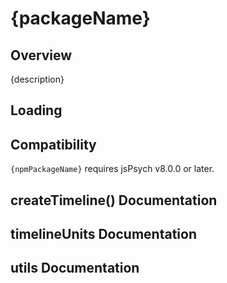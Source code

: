 # {packageName}

## Overview

{description}

## Loading

## Compatibility

`{npmPackageName}` requires jsPsych v8.0.0 or later.

## createTimeline() Documentation
<!-- createTimeline documentation -->

## timelineUnits Documentation
<!-- timelineUnits documentation -->

## utils Documentation
<!-- utils documentation -->